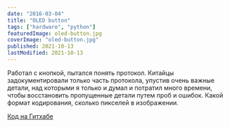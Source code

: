 ```yaml
---
date: "2016-03-04"
title: "OLED button"
tags: ["hardware", "python"]
featuredImage: oled-button.jpg
coverImage: "oled-button.jpg"
published: 2021-10-13
lastModified: 2021-10-13
---
```


Работал с кнопкой, пытался понять протокол. Китайцы задокументировали только часть протокола, упустив очень важные детали, над которыми я только и думал и потратил много времени, чтобы восстановить пропущенные детали путем проб и ошибок. Какой формат кодирования, сколько пикселей в изображении.

[Код на Гитхабе](https://github.com/mikolasan/oledbutton)